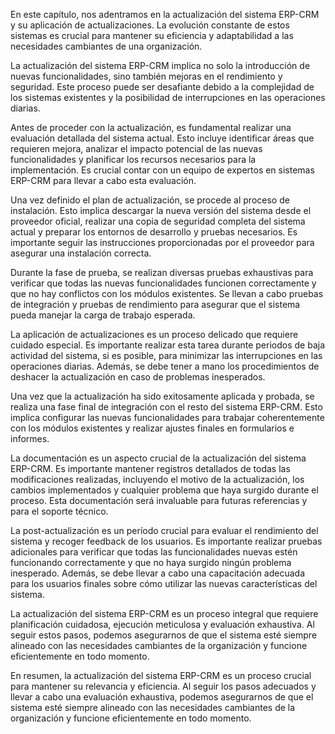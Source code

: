 En este capítulo, nos adentramos en la actualización del sistema ERP-CRM y su aplicación de actualizaciones. La evolución constante de estos sistemas es crucial para mantener su eficiencia y adaptabilidad a las necesidades cambiantes de una organización.

La actualización del sistema ERP-CRM implica no solo la introducción de nuevas funcionalidades, sino también mejoras en el rendimiento y seguridad. Este proceso puede ser desafiante debido a la complejidad de los sistemas existentes y la posibilidad de interrupciones en las operaciones diarias.

Antes de proceder con la actualización, es fundamental realizar una evaluación detallada del sistema actual. Esto incluye identificar áreas que requieren mejora, analizar el impacto potencial de las nuevas funcionalidades y planificar los recursos necesarios para la implementación. Es crucial contar con un equipo de expertos en sistemas ERP-CRM para llevar a cabo esta evaluación.

Una vez definido el plan de actualización, se procede al proceso de instalación. Esto implica descargar la nueva versión del sistema desde el proveedor oficial, realizar una copia de seguridad completa del sistema actual y preparar los entornos de desarrollo y pruebas necesarios. Es importante seguir las instrucciones proporcionadas por el proveedor para asegurar una instalación correcta.

Durante la fase de prueba, se realizan diversas pruebas exhaustivas para verificar que todas las nuevas funcionalidades funcionen correctamente y que no hay conflictos con los módulos existentes. Se llevan a cabo pruebas de integración y pruebas de rendimiento para asegurar que el sistema pueda manejar la carga de trabajo esperada.

La aplicación de actualizaciones es un proceso delicado que requiere cuidado especial. Es importante realizar esta tarea durante periodos de baja actividad del sistema, si es posible, para minimizar las interrupciones en las operaciones diarias. Además, se debe tener a mano los procedimientos de deshacer la actualización en caso de problemas inesperados.

Una vez que la actualización ha sido exitosamente aplicada y probada, se realiza una fase final de integración con el resto del sistema ERP-CRM. Esto implica configurar las nuevas funcionalidades para trabajar coherentemente con los módulos existentes y realizar ajustes finales en formularios e informes.

La documentación es un aspecto crucial de la actualización del sistema ERP-CRM. Es importante mantener registros detallados de todas las modificaciones realizadas, incluyendo el motivo de la actualización, los cambios implementados y cualquier problema que haya surgido durante el proceso. Esta documentación será invaluable para futuras referencias y para el soporte técnico.

La post-actualización es un período crucial para evaluar el rendimiento del sistema y recoger feedback de los usuarios. Es importante realizar pruebas adicionales para verificar que todas las funcionalidades nuevas estén funcionando correctamente y que no haya surgido ningún problema inesperado. Además, se debe llevar a cabo una capacitación adecuada para los usuarios finales sobre cómo utilizar las nuevas características del sistema.

La actualización del sistema ERP-CRM es un proceso integral que requiere planificación cuidadosa, ejecución meticulosa y evaluación exhaustiva. Al seguir estos pasos, podemos asegurarnos de que el sistema esté siempre alineado con las necesidades cambiantes de la organización y funcione eficientemente en todo momento.

En resumen, la actualización del sistema ERP-CRM es un proceso crucial para mantener su relevancia y eficiencia. Al seguir los pasos adecuados y llevar a cabo una evaluación exhaustiva, podemos asegurarnos de que el sistema esté siempre alineado con las necesidades cambiantes de la organización y funcione eficientemente en todo momento.
